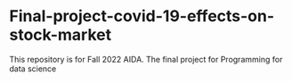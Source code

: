 # Final-project-covid-19-effects-on-stock-market
This repository is for Fall 2022 AIDA. The final project for Programming for data science
